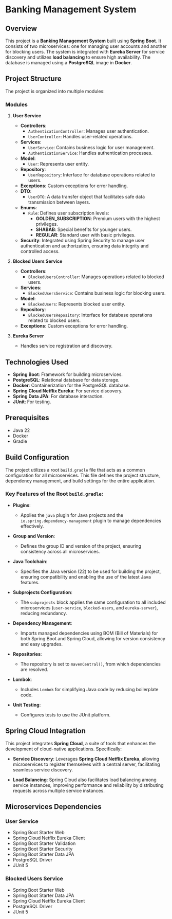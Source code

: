 # Banking Management System  

## Overview  

This project is a **Banking Management System** built using **Spring Boot**. It consists of two microservices: one for managing user accounts and another for blocking users. The system is integrated with **Eureka Server** for service discovery and utilizes **load balancing** to ensure high availability. The database is managed using a **PostgreSQL** image in **Docker**.  

## Project Structure  

The project is organized into multiple modules:  

### Modules  

1. **User Service**  
   - **Controllers**:   
     - `AuthenticationController`: Manages user authentication.  
     - `UserController`: Handles user-related operations.  
   - **Services**:  
     - `UserService`: Contains business logic for user management.  
     - `AuthenticationService`: Handles authentication processes.  
   - **Model**:   
     - `User`: Represents user entity.  
   - **Repository**:  
     - `UserRepository`: Interface for database operations related to users.  
   - **Exceptions**: Custom exceptions for error handling.  
   - **DTO**:  
     - `UserDTO`: A data transfer object that facilitates safe data transmission between layers.  
   - **Enums**:  
     - `Rule`: Defines user subscription levels:  
       - **GOLDEN_SUBSCRIPTION**: Premium users with the highest privileges.  
       - **SHABAB**: Special benefits for younger users.  
       - **REGULAR**: Standard user with basic privileges.  
   - **Security**: Integrated using Spring Security to manage user authentication and authorization, ensuring data integrity and controlled access.  

2. **Blocked Users Service**  
   - **Controllers**:   
     - `BlockedUsersController`: Manages operations related to blocked users.  
   - **Services**:  
     - `BlockedUsersService`: Contains business logic for blocking users.  
   - **Model**:   
     - `BlockedUsers`: Represents blocked user entity.  
   - **Repository**:  
     - `BlockedUsersRepository`: Interface for database operations related to blocked users.  
   - **Exceptions**: Custom exceptions for error handling.  

3. **Eureka Server**  
   - Handles service registration and discovery.  

## Technologies Used  

- **Spring Boot**: Framework for building microservices.  
- **PostgreSQL**: Relational database for data storage.  
- **Docker**: Containerization for the PostgreSQL database.  
- **Spring Cloud Netflix Eureka**: For service discovery.  
- **Spring Data JPA**: For database interaction.  
- **JUnit**: For testing.  

## Prerequisites  
- Java 22  
- Docker  
- Gradle  

## Build Configuration  

The project utilizes a root `build.gradle` file that acts as a common configuration for all microservices. This file defines the project structure, dependency management, and build settings for the entire application.  

### Key Features of the Root `build.gradle`:  

- **Plugins**:   
  - Applies the `java` plugin for Java projects and the `io.spring.dependency-management` plugin to manage dependencies effectively.  

- **Group and Version**:   
  - Defines the group ID and version of the project, ensuring consistency across all microservices.  

- **Java Toolchain**:   
  - Specifies the Java version (22) to be used for building the project, ensuring compatibility and enabling the use of the latest Java features.  

- **Subprojects Configuration**:   
  - The `subprojects` block applies the same configuration to all included microservices (`user-service`, `blocked-users`, and `eureka-server`), reducing redundancy.  

- **Dependency Management**:  
  - Imports managed dependencies using BOM (Bill of Materials) for both Spring Boot and Spring Cloud, allowing for version consistency and easy upgrades.  
- **Repositories**:   
  - The repository is set to `mavenCentral()`, from which dependencies are resolved.  

- **Lombok**:   
  - Includes `Lombok` for simplifying Java code by reducing boilerplate code.  

- **Unit Testing**:   
  - Configures tests to use the JUnit platform.  

## Spring Cloud Integration  

This project integrates **Spring Cloud**, a suite of tools that enhances the development of cloud-native applications. Specifically:  

- **Service Discovery**: Leverages **Spring Cloud Netflix Eureka**, allowing microservices to register themselves with a central server, facilitating seamless service discovery.  

- **Load Balancing**: Spring Cloud also facilitates load balancing among service instances, improving performance and reliability by distributing requests across multiple service instances.  

## Microservices Dependencies  

### User Service  
- Spring Boot Starter Web  
- Spring Cloud Netflix Eureka Client  
- Spring Boot Starter Validation  
- Spring Boot Starter Security  
- Spring Boot Starter Data JPA  
- PostgreSQL Driver  
- JUnit 5  

### Blocked Users Service  
- Spring Boot Starter Web  
- Spring Boot Starter Data JPA  
- Spring Cloud Netflix Eureka Client  
- PostgreSQL Driver  
- JUnit 5

